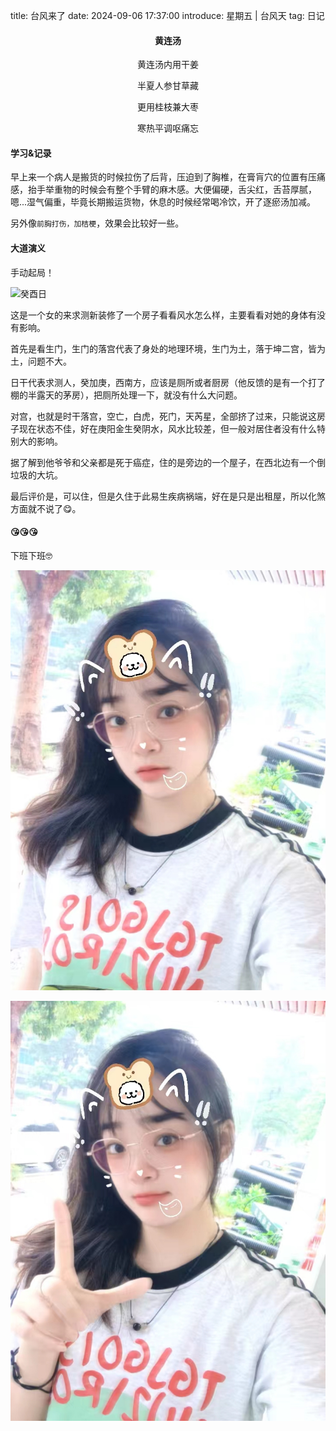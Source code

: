 title: 台风来了
date: 2024-09-06 17:37:00
introduce: 星期五 | 台风天
tag: 日记

<h4 align="center">黄连汤</h4>

<p align="center">黄连汤内用干姜</p> 
<p align="center">半夏人参甘草藏</p>
<p align="center">更用桂枝兼大枣</p>
<p align="center">寒热平调呕痛忘</p>

#### 学习&记录

早上来一个病人是搬货的时候拉伤了后背，压迫到了胸椎，在膏肓穴的位置有压痛感，抬手举重物的时候会有整个手臂的麻木感。大便偏硬，舌尖红，舌苔厚腻，嗯...湿气偏重，毕竟长期搬运货物，休息的时候经常喝冷饮，开了逐瘀汤加减。

另外像`前胸打伤，加桔梗`，效果会比较好一些。

#### 大道演义

手动起局！

![癸酉日](/static/img/2024/9/06/3.jpg)

这是一个女的来求测新装修了一个房子看看风水怎么样，主要看看对她的身体有没有影响。

首先是看生门，生门的落宫代表了身处的地理环境，生门为土，落于坤二宫，皆为土，问题不大。

日干代表求测人，癸加庚，西南方，应该是厕所或者厨房（他反馈的是有一个打了棚的半露天的茅房），把厕所处理一下，就没有什么大问题。

对宫，也就是时干落宫，空亡，白虎，死门，天芮星，全部挤了过来，只能说这房子现在状态不佳，好在庚阳金生癸阴水，风水比较差，但一般对居住者没有什么特别大的影响。

据了解到他爷爷和父亲都是死于癌症，住的是旁边的一个屋子，在西北边有一个倒垃圾的大坑。

最后评价是，可以住，但是久住于此易生疾病祸端，好在是只是出租屋，所以化煞方面就不说了😋。

#### 😘😘😘

下班下班🤓

![1](/static/img/2024/9/06/1.jpg)

![2](/static/img/2024/9/06/2.jpg)
